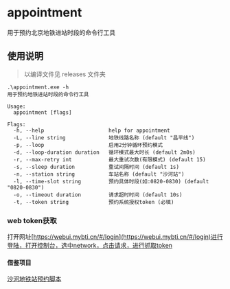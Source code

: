 # appointment
用于预约北京地铁进站时段的命令行工具

## 使用说明

>以编译文件见 releases 文件夹

```
.\appointment.exe -h
用于预约地铁进站时段的命令行工具

Usage:
  appointment [flags]

Flags:
  -h, --help                     help for appointment
  -L, --line string              地铁线路名称 (default "昌平线")
  -p, --loop                     启用2分钟循环预约模式
  -d, --loop-duration duration   循环模式最大时长 (default 2m0s)
  -r, --max-retry int            最大重试次数(有限模式) (default 15)
  -s, --sleep duration           重试间隔时间 (default 1s)
  -n, --station string           车站名称 (default "沙河站")
  -l, --time-slot string         预约具体时段(如:0820-0830) (default "0820-0830")
  -o, --timeout duration         请求超时时间 (default 10s)
  -t, --token string             预约系统授权token (必填)

```

### web token获取

打开网址[https://webui.mybti.cn/#/login](https://webui.mybti.cn/#/login)进行登陆，打开控制台，选中network，点击请求，进行抓取token

#### 借鉴项目
[沙河地铁站预约脚本](https://github.com/congwa/shahe)
